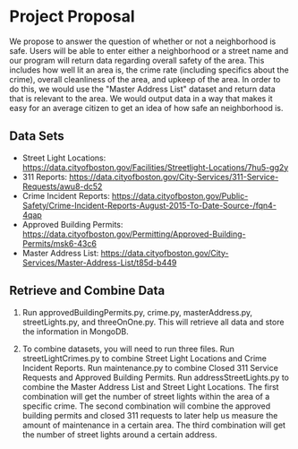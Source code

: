 # Project Proposal

We propose to answer the question of whether or not a neighborhood is safe. Users will be able to enter either a neighborhood or a street name and our program will return data regarding overall safety of the area. This includes how well lit an area is, the crime rate (including specifics about the crime), overall cleanliness of the area, and upkeep of the area. In order to do this, we would use the "Master Address List" dataset and return data that is relevant to the area. We would output data in a way that makes it easy for an average citizen to get an idea of how safe an neighborhood is.

## Data Sets

* Street Light Locations: https://data.cityofboston.gov/Facilities/Streetlight-Locations/7hu5-gg2y
* 311 Reports: https://data.cityofboston.gov/City-Services/311-Service-Requests/awu8-dc52
* Crime Incident Reports: https://data.cityofboston.gov/Public-Safety/Crime-Incident-Reports-August-2015-To-Date-Source-/fqn4-4qap
* Approved Building Permits: https://data.cityofboston.gov/Permitting/Approved-Building-Permits/msk6-43c6
* Master Address List: https://data.cityofboston.gov/City-Services/Master-Address-List/t85d-b449

## Retrieve and Combine Data

1. Run approvedBuildingPermits.py, crime.py, masterAddress.py, streetLights.py, and threeOnOne.py. This will retrieve all data and store the information in MongoDB.

2. To combine datasets, you will need to run three files. Run streetLightCrimes.py to combine Street Light Locations and Crime Incident Reports. Run maintenance.py to combine Closed 311 Service Requests and Approved Building Permits. Run addressStreetLights.py to combine the Master Address List and Street Light Locations. The first combination will get the number of street lights within the area of a specific crime. The second combination will combine the approved building permits and closed 311 requests to later help us measure the amount of maintenance in a certain area. The third combination will get the number of street lights around a certain address. 
